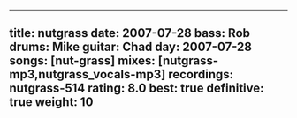 
---
title: nutgrass
date: 2007-07-28
bass:	Rob
drums:	Mike
guitar:	Chad
day: 2007-07-28
songs: [nut-grass]
mixes: [nutgrass-mp3,nutgrass_vocals-mp3]
recordings: nutgrass-514
rating: 8.0
best: true
definitive: true
weight: 10
---

